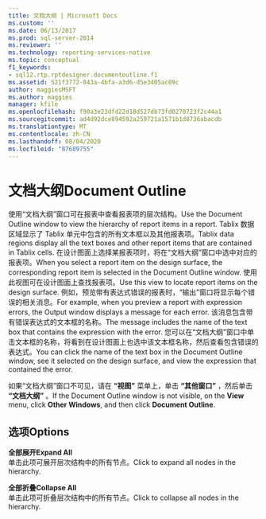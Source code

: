 ```yaml
---
title: 文档大纲 | Microsoft Docs
ms.custom: ''
ms.date: 06/13/2017
ms.prod: sql-server-2014
ms.reviewer: ''
ms.technology: reporting-services-native
ms.topic: conceptual
f1_keywords:
- sql12.rtp.rptdesigner.documentoutline.f1
ms.assetid: 521f3772-043a-4bfa-a3d6-d5e3405ac09c
author: maggiesMSFT
ms.author: maggies
manager: kfile
ms.openlocfilehash: f90a3e23dfd22d18d527db73fd0270723f2c44a1
ms.sourcegitcommit: ad4d92dce894592a259721a1571b1d8736abacdb
ms.translationtype: MT
ms.contentlocale: zh-CN
ms.lasthandoff: 08/04/2020
ms.locfileid: "87689755"
---
```

# <a name="document-outline"></a><span data-ttu-id="8e738-102">文档大纲</span><span class="sxs-lookup"><span data-stu-id="8e738-102">Document Outline</span></span>
  <span data-ttu-id="8e738-103">使用“文档大纲”窗口可在报表中查看报表项的层次结构。</span><span class="sxs-lookup"><span data-stu-id="8e738-103">Use the Document Outline window to view the hierarchy of report items in a report.</span></span> <span data-ttu-id="8e738-104">Tablix 数据区域显示了 Tablix 单元中包含的所有文本框以及其他报表项。</span><span class="sxs-lookup"><span data-stu-id="8e738-104">Tablix data regions display all the text boxes and other report items that are contained in Tablix cells.</span></span> <span data-ttu-id="8e738-105">在设计图面上选择某报表项时，将在“文档大纲”窗口中选中对应的报表项。</span><span class="sxs-lookup"><span data-stu-id="8e738-105">When you select a report item on the design surface, the corresponding report item is selected in the Document Outline window.</span></span> <span data-ttu-id="8e738-106">使用此视图可在设计图面上查找报表项。</span><span class="sxs-lookup"><span data-stu-id="8e738-106">Use this view to locate report items on the design surface.</span></span> <span data-ttu-id="8e738-107">例如，预览带有表达式错误的报表时，“输出”窗口将显示每个错误的相关消息。</span><span class="sxs-lookup"><span data-stu-id="8e738-107">For example, when you preview a report with expression errors, the Output window displays a message for each error.</span></span> <span data-ttu-id="8e738-108">该消息包含带有错误表达式的文本框的名称。</span><span class="sxs-lookup"><span data-stu-id="8e738-108">The message includes the name of the text box that contains the expression with the error.</span></span> <span data-ttu-id="8e738-109">您可以在“文档大纲”窗口中单击文本框的名称，将看到在设计图面上也选中该文本框名称，然后查看包含错误的表达式。</span><span class="sxs-lookup"><span data-stu-id="8e738-109">You can click the name of the text box in the Document Outline window, see it selected on the design surface, and view the expression that contained the error.</span></span>  
  
 <span data-ttu-id="8e738-110">如果“文档大纲”窗口不可见，请在 **“视图”** 菜单上，单击 **“其他窗口”** ，然后单击 **“文档大纲”** 。</span><span class="sxs-lookup"><span data-stu-id="8e738-110">If the Document Outline window is not visible, on the **View** menu, click **Other Windows**, and then click **Document Outline**.</span></span>  
  
## <a name="options"></a><span data-ttu-id="8e738-111">选项</span><span class="sxs-lookup"><span data-stu-id="8e738-111">Options</span></span>  
 <span data-ttu-id="8e738-112">**全部展开**</span><span class="sxs-lookup"><span data-stu-id="8e738-112">**Expand All**</span></span>  
 <span data-ttu-id="8e738-113">单击此项可展开层次结构中的所有节点。</span><span class="sxs-lookup"><span data-stu-id="8e738-113">Click to expand all nodes in the hierarchy.</span></span>  
  
 <span data-ttu-id="8e738-114">**全部折叠**</span><span class="sxs-lookup"><span data-stu-id="8e738-114">**Collapse All**</span></span>  
 <span data-ttu-id="8e738-115">单击此项可折叠层次结构中的所有节点。</span><span class="sxs-lookup"><span data-stu-id="8e738-115">Click to collapse all nodes in the hierarchy.</span></span>  
  
  
